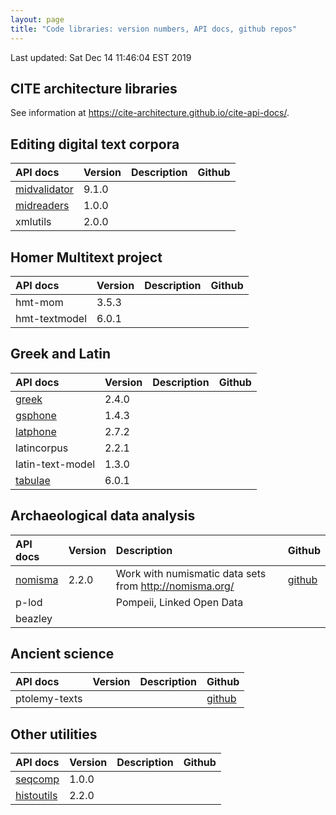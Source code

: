 ```yaml
---
layout: page
title: "Code libraries: version numbers, API docs, github repos"
---
```



Last updated: Sat Dec 14 11:46:04 EST 2019



## CITE architecture libraries

See information  at <https://cite-architecture.github.io/cite-api-docs/>.

## Editing digital text corpora

| API docs                                                                         | Version | Description | Github |
|:---------------------------------------------------------------------------------|:--------|:------------|:-------|
| [midvalidator](projectvalidator/api/edu/holycross/shot/mid/validator/index.html) | 9.1.0   |             |        |
| [midreaders](markupreaders/api/edu/holycross/shot/mid/markupreaders)             | 1.0.0   |             |        |
| xmlutils                                                                         | 2.0.0   |             |        |


## Homer Multitext project


| API docs      | Version | Description | Github |
|:--------------|:--------|:------------|:-------|
| hmt-mom       | 3.5.3   |             |        |
| hmt-textmodel | 6.0.1   |             |        |



## Greek and Latin


| API docs                                              | Version | Description | Github |
|:------------------------------------------------------|:--------|:------------|:-------|
| [greek](greek/api/edu/holycross/shot/greek)           | 2.4.0   |             |        |
| [gsphone](gsphone/api/edu/holycross/shot/gsphonology) | 1.4.3   |             |        |
| [latphone](latphone/api/edu/holycross/shot/latin)     | 2.7.2   |             |        |
| latincorpus                                           | 2.2.1   |             |        |
| latin-text-model                                      | 1.3.0   |             |        |
| [tabulae](tabulae/api/edu/holycross/shot/tabulae)     | 6.0.1   |             |        |



## Archaeological data analysis


| API docs                                           | Version | Description                                               | Github                                         |
|:---------------------------------------------------|:--------|:----------------------------------------------------------|:-----------------------------------------------|
| [nomisma](nomisma/api/edu/holycross/shot/nomisma/) | 2.2.0   | Work with numismatic data sets from <http://nomisma.org/> | [github](https://github.com/neelsmith/nomisma) |
| p-lod                                              |         | Pompeii, Linked Open Data                                 |                                                |
| beazley                                            |         |                                                           |                                                |

## Ancient science

| API docs      | Version | Description | Github                                               |
|:--------------|:--------|:------------|:-----------------------------------------------------|
| ptolemy-texts |         |             | [github](https://github.com/neelsmith/ptolemy-texts) |



## Other utilities


| API docs                                                  | Version | Description | Github |
|:----------------------------------------------------------|:--------|:------------|:-------|
| [seqcomp](seqcomp/api/edu/holycross/shot/seqcomp)         | 1.0.0   |             |        |
| [histoutils](histoutils/api/edu/holcross/shot/histoutils) | 2.2.0   |             |        |
